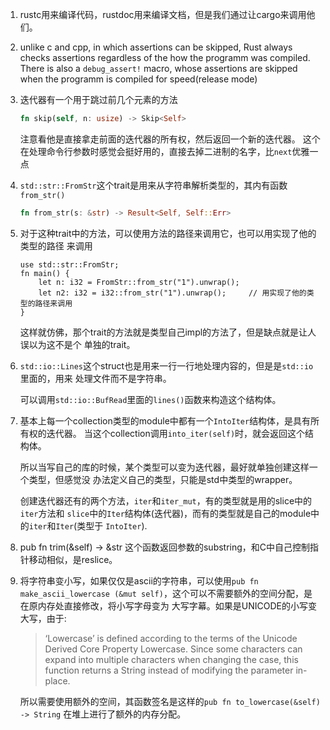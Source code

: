 1. rustc用来编译代码，rustdoc用来编译文档，但是我们通过让cargo来调用他们。

2. unlike c and cpp, in which assertions can be skipped, Rust always checks
   assertions regardless of the how the programm was compiled. There is also
   a `debug_assert!` macro, whose assertions are skipped when the programm is
   compiled for speed(release mode)

3. 迭代器有一个用于跳过前几个元素的方法

   ```rust
   fn skip(self, n: usize) -> Skip<Self>
   ```

   注意看他是直接拿走前面的迭代器的所有权，然后返回一个新的迭代器。
   这个在处理命令行参数时感觉会挺好用的，直接去掉二进制的名字，比`next`优雅一点

4. `std::str::FromStr`这个trait是用来从字符串解析类型的，其内有函数`from_str()`
    
   ```rust
   fn from_str(s: &str) -> Result<Self, Self::Err>
   ```

5. 对于这种trait中的方法，可以使用方法的路径来调用它，也可以用实现了他的类型的路径
   来调用
   
   ```
   use std::str::FromStr;
   fn main() {
       let n: i32 = FromStr::from_str("1").unwrap();
       let n2: i32 = i32::from_str("1").unwrap();     // 用实现了他的类型的路径来调用
   }
   ```

   这样就仿佛，那个trait的方法就是类型自己impl的方法了，但是缺点就是让人误以为这不是个
   单独的trait。

6. `std::io::Lines`这个struct也是用来一行一行地处理内容的，但是是`std::io`里面的，用来
   处理文件而不是字符串。

   可以调用`std::io::BufRead`里面的`lines()`函数来构造这个结构体。

7. 基本上每一个collection类型的module中都有一个`IntoIter`结构体，是具有所有权的迭代器。
   当这个collection调用`into_iter(self)`时，就会返回这个结构体。

   所以当写自己的库的时候，某个类型可以变为迭代器，最好就单独创建这样一个类型，但感觉没
   办法定义自己的类型，只能是std中类型的wrapper。

   创建迭代器还有的两个方法，`iter`和`iter_mut`，有的类型就是用的slice中的`iter`方法和
   `slice`中的`Iter`结构体(迭代器)，而有的类型就是自己的module中的`iter`和`Iter`(类型于
   `IntoIter`).

8. pub fn trim(&self) -> &str
   这个函数返回参数的substring，和C中自己控制指针移动相似，是reslice。

9. 将字符串变小写，如果仅仅是ascii的字符串，可以使用`pub fn make_ascii_lowercase
   (&mut self)`，这个可以不需要额外的空间分配，是在原内存处直接修改，将小写字母变为
   大写字幕。如果是UNICODE的小写变大写，由于:

   > ‘Lowercase’ is defined according to the terms of the Unicode Derived Core 
   Property Lowercase. Since some characters can expand into multiple characters 
   when changing the case, this function returns a String instead of modifying 
   the parameter in-place.

   所以需要使用额外的空间，其函数签名是这样的`pub fn to_lowercase(&self) -> String`
   在堆上进行了额外的内存分配。
